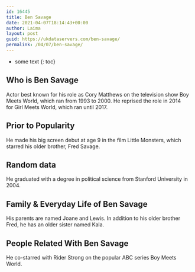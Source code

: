 ```yaml
---
id: 16445
title: Ben Savage
date: 2021-04-07T18:14:43+00:00
author: Laima
layout: post
guid: https://ukdataservers.com/ben-savage/
permalink: /04/07/ben-savage/
---
```


* some text
{: toc}


## Who is Ben Savage
                  
                  
                  
Actor best known for his role as Cory Matthews on the television show Boy Meets World, which ran from 1993 to 2000. He reprised the role in 2014 for Girl Meets World, which ran until 2017. 
                  
              
            
              
            
                
                
                
## Prior to Popularity
                  
                  
                  
He made his big screen debut at age 9 in the film Little Monsters, which starred his older brother, Fred Savage. 
                  
              
            
              
            
                
                
                
## Random data
                  
                  
                  
He graduated with a degree in political science from Stanford University in 2004. 
                  
              
            
              
            
                
                
                
## Family & Everyday Life of Ben Savage
                  
                  
                  
His parents are named Joane and Lewis. In addition to his older brother Fred, he has an older sister named Kala.  
                  
              
            
              
            
                
                
                
## People Related With Ben Savage
                  
                  
                  
He co-starred with Rider Strong on the popular ABC series Boy Meets World. 
                  
              
            
              
            
                
              
            
              
              
            
            
              
            
          
          
          